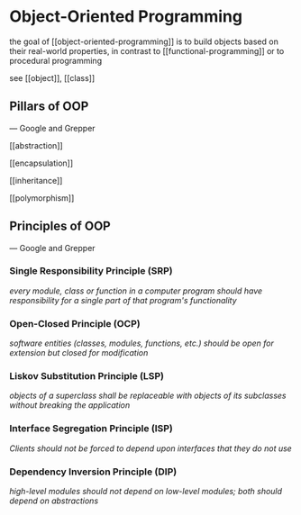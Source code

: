 # Object-Oriented Programming

the goal of [[object-oriented-programming]] is to build objects based on their real-world properties, in contrast to [[functional-programming]] or to procedural programming

see [[object]], [[class]]

## Pillars of OOP

&mdash; Google and Grepper

[[abstraction]]

[[encapsulation]]

[[inheritance]]

[[polymorphism]]

## Principles of OOP

&mdash; Google and Grepper

### Single Responsibility Principle (SRP)

_every module, class or function in a computer program should have responsibility for a single part of that program's functionality_

### Open-Closed Principle (OCP)

_software entities (classes, modules, functions, etc.) should be open for extension but closed for modification_

### Liskov Substitution Principle (LSP)

_objects of a superclass shall be replaceable with objects of its subclasses without breaking the application_

### Interface Segregation Principle (ISP)

_Clients should not be forced to depend upon interfaces that they do not use_

### Dependency Inversion Principle (DIP)

_high-level modules should not depend on low-level modules; both should depend on abstractions_
